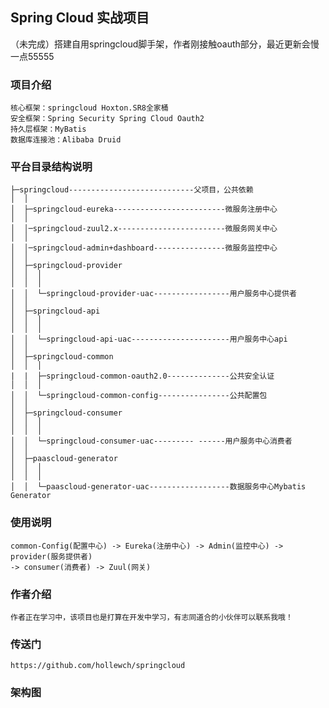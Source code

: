 ## Spring Cloud 实战项目
（未完成）搭建自用springcloud脚手架，作者刚接触oauth部分，最近更新会慢一点55555

### 项目介绍
    核心框架：springcloud Hoxton.SR8全家桶
    安全框架：Spring Security Spring Cloud Oauth2
    持久层框架：MyBatis
    数据库连接池：Alibaba Druid

### 平台目录结构说明
```
├─springcloud----------------------------父项目，公共依赖
│  │
│  ├─springcloud-eureka-------------------------微服务注册中心
│  │
│  │─springcloud-zuul2.x------------------------微服务网关中心
│  │
│  │─springcloud-admin+dashboard----------------微服务监控中心
│  │
│  ├─springcloud-provider
│  │  │
│  │  │
│  │  └─springcloud-provider-uac-----------------用户服务中心提供者
│  │
│  ├─springcloud-api
│  │  │
│  │  │
│  │  └─springcloud-api-uac----------------------用户服务中心api
│  │
│  ├─springcloud-common
│  │  │
|  |  ├─springcloud-common-oauth2.0--------------公共安全认证
│  │  │
│  │  └─springcloud-common-config----------------公共配置包
│  │
│  ├─springcloud-consumer
│  │  │
│  │  │
│  │  └─springcloud-consumer-uac--------- ------用户服务中心消费者
│  │
│  ├─paascloud-generator
│  │  │
│  │  │
│  │  └─paascloud-generator-uac------------------数据服务中心Mybatis Generator

```


### 使用说明

```
common-Config(配置中心) -> Eureka(注册中心) -> Admin(监控中心) -> provider(服务提供者)
-> consumer(消费者) -> Zuul(网关) 
```

### 作者介绍

```
作者正在学习中，该项目也是打算在开发中学习，有志同道合的小伙伴可以联系我哦！
```

### 传送门
    https://github.com/hollewch/springcloud
    
### 架构图